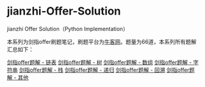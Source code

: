 # jianzhi-Offer-Solution
jianzhi Offer Solution（Python Implementation）

本系列为剑指offer刷题笔记，刷题平台为[牛客网](https://www.nowcoder.com/ta/coding-interviews)。题量为66道，本系列所有题解汇总如下：

[剑指offer题解 - 链表](https://huangqiancun.github.io/2019/05/13/剑指offer-链表/)
[剑指offer题解 - 树](https://huangqiancun.github.io/2019/05/13/剑指offer-树/)
[剑指offer题解 - 数组](https://huangqiancun.github.io/2019/05/13/剑指offer-数组/)
[剑指offer题解 - 字符串](https://huangqiancun.github.io/2019/05/13/剑指offer-字符串/)
[剑指offer题解 - 栈](https://huangqiancun.github.io/2019/05/13/剑指offer-栈/)
[剑指offer题解 - 递归](https://huangqiancun.github.io/2019/05/13/剑指offer-递归/)
[剑指offer题解 - 回溯](https://huangqiancun.github.io/2019/05/13/剑指offer-回溯/)
[剑指offer题解 - 其他](https://huangqiancun.github.io/2019/05/13/剑指offer-其他/)